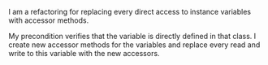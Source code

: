 I am a refactoring for replacing every direct access to  instance  variables with accessor methods.My precondition verifies that the variable is directly defined in that class.I create new accessor methods for the variables and replace every read and write to this variable with the new accessors.